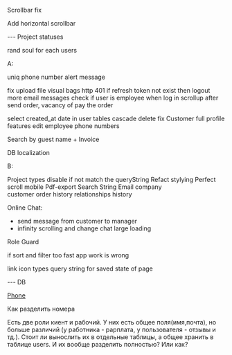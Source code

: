 

Scrollbar fix 

Add horizontal scrollbar

--- Project statuses 

rand soul for each users 


A: 

uniq phone number 
alert message 

fix upload file visual bags 
http 401 if refresh token not exist then logout 
more email messages 
check if user is employee when log in 
scrollup after send order, vacancy of pay the order 

select created_at date in user tables 
cascade delete fix 
Customer full profile features 
edit employee phone numbers 

Search by guest name + 
Invoice 


DB localization 


B: 

Project types disable if not match the queryString 
Refact stylying 
Perfect scroll mobile 
Pdf-export 
Search String 
Email company  
customer order history 
relationships history 


Online Chat:  
- send message from customer to manager 
- infinity scrolling and change chat large loading 

Role Guard 

if sort and filter too fast app work is wrong  

link icon types 
query string for saved state of page 

--- DB 

[Phone](https://petrenco.com/mysql.php?txt=168)

Как разделить номера 

Есть две роли киент и рабочий. У них есть общее поля(имя,почта), но больше различий (у работника - рарплата, у пользователя - отзывы и тд.). Стоит ли вынослить их в отдельные таблицы, а общее хранить в таблице users. И их вообще разделить полностью? Или как? 





